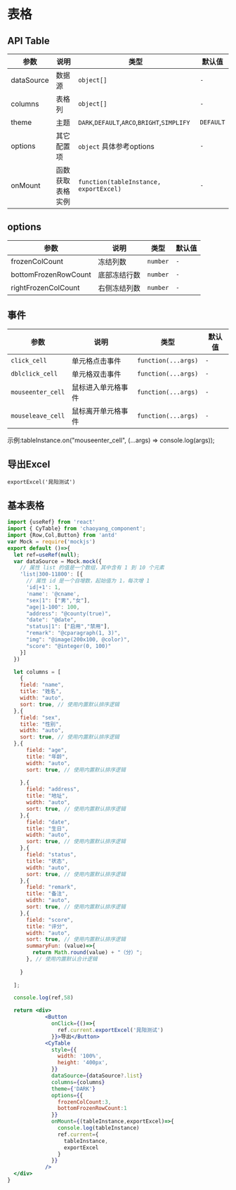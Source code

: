 # 表格

## API Table

| 参数         | 说明       | 类型                                          | 默认值       |
|------------|----------|---------------------------------------------|-----------|
| dataSource | 数据源      | `object[]`                                  | `-`       |
| columns    | 表格列      | `object[]`                                  | `-`       |
| theme      | 主题       | `DARK`,`DEFAULT`,`ARCO`,`BRIGHT`,`SIMPLIFY` | `DEFAULT` |
| options    | 其它配置项    | `object` 具体参考options                        | `-`       |
| onMount    | 函数获取表格实例 | `function(tableInstance, exportExcel)`                            | `-`       |

## options

| 参数                   | 说明       | 类型                      | 默认值 |
|----------------------|----------|-------------------------|-----|
| frozenColCount       | 冻结列数     | `number`    | `-` |  `-`       |
| bottomFrozenRowCount | 底部冻结行数   | `number`| `-` |
| rightFrozenColCount  | 右侧冻结列数   | `number` | `-` |

## 事件

| 参数                | 说明          | 类型                        | 默认值 |
|-------------------|-------------|---------------------------|-----|
| `click_cell`      | 单元格点击事件     | `function(...args)` | `-` |  `-`       |
| `dblclick_cell`   | 单元格双击事件     | `function(...args)`       | `-` |
| `mouseenter_cell` | 鼠标进入单元格事件   | `function(...args)`       | `-` |
| `mouseleave_cell` | 鼠标离开单元格事件   | `function(...args)`       | `-` |
示例:tableInstance.on("mouseenter_cell", (...args) => console.log(args));

## 导出Excel
`exportExcel('晁阳测试')`

## 基本表格


```jsx
import {useRef} from 'react'
import { CyTable} from 'chaoyang_component';
import {Row,Col,Button} from 'antd'
var Mock = require('mockjs')
export default ()=>{
  let ref=useRef(null);
  var dataSource = Mock.mock({
    // 属性 list 的值是一个数组，其中含有 1 到 10 个元素
    'list|300-11800': [{
      // 属性 id 是一个自增数，起始值为 1，每次增 1
      'id|+1': 1,
      'name': '@cname',
      "sex|1": ["男","女"],
      "age|1-100": 100,
      "address": "@county(true)",
      "date": "@date",
      "status|1": ["启用","禁用"],
      "remark": "@cparagraph(1, 3)",
      "img": "@image(200x100, @color)",
      "score": "@integer(0, 100)"
    }]
  })

  let columns = [
    {
    field: "name",
    title: "姓名",
    width: "auto",
    sort: true, // 使用内置默认排序逻辑
  },{
    field: "sex",
    title: "性别",
    width: "auto",
    sort: true, // 使用内置默认排序逻辑
  },{
      field: "age",
      title: "年龄",
      width: "auto",
      sort: true, // 使用内置默认排序逻辑
      
    },{
      field: "address",
      title: "地址",
      width: "auto",
      sort: true, // 使用内置默认排序逻辑
    },{
      field: "date",
      title: "生日",
      width: "auto",
      sort: true, // 使用内置默认排序逻辑
    },{
      field: "status",
      title: "状态",
      width: "auto",
      sort: true, // 使用内置默认排序逻辑
    },{
      field: "remark",
      title: "备注",
      width: "auto",
      sort: true, // 使用内置默认排序逻辑
    },{
      field: "score",
      title: "评分",
      width: "auto",
      sort: true, // 使用内置默认排序逻辑
      summaryFun: (value)=>{
        return Math.round(value) + "（分）";
      }, // 使用内置默认合计逻辑
      
    }
  
  ];

  console.log(ref,58)

  return <div>
            <Button 
              onClick={()=>{
                ref.current.exportExcel('晁阳测试')
              }}>导出</Button>
            <CyTable
              style={{
                width: '100%',
                height: '400px',
              }}
              dataSource={dataSource?.list}
              columns={columns}
              theme={'DARK'}
              options={{
                frozenColCount:3,
                bottomFrozenRowCount:1
              }}
              onMount={(tableInstance,exportExcel)=>{
                console.log(tableInstance)
                ref.current={
                  tableInstance,
                  exportExcel
                }
              }}
            />
  </div>  
}

```
